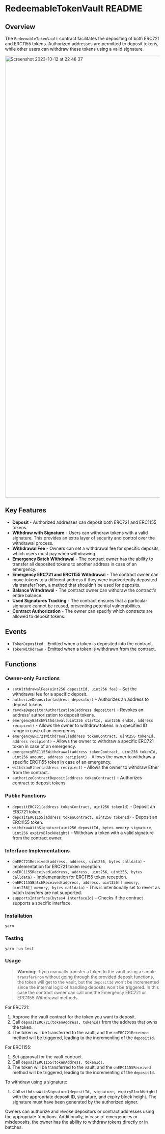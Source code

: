 # RedeemableTokenVault README

## Overview

The `RedeemableTokenVault` contract facilitates the depositing of both ERC721 and ERC1155 tokens. Authorized addresses are permitted to deposit tokens, while other users can withdraw these tokens using a valid signature.

<img width="1437" alt="Screenshot 2023-10-12 at 22 48 37" src="https://github.com/The-Nifty/redeemables-solidity-contract/assets/10786611/7963f058-01bd-428d-86c4-f1bbf5125f41">

## Key Features

- **Deposit** - Authorized addresses can deposit both ERC721 and ERC1155 tokens.
- **Withdraw with Signature** - Users can withdraw tokens with a valid signature. This provides an extra layer of security and control over the withdrawal process.
- **Withdrawal Fee** - Owners can set a withdrawal fee for specific deposits, which users must pay when withdrawing.
- **Emergency Batch Withdrawal** - The contract owner has the ability to transfer all deposited tokens to another address in case of an emergency.
- **Emergency ERC721 and ERC1155 Withdrawal** - The contract owner can move tokens to a different address if they were inadvertently deposited via transferFrom, a method that shouldn't be used for deposits.
- **Balance Withdrawal** - The contract owner can withdraw the contract's entire balance.
- **Used Signatures Tracking** - The contract ensures that a particular signature cannot be reused, preventing potential vulnerabilities.
- **Contract Authorization** - The owner can specify which contracts are allowed to deposit tokens.

## Events

- `TokenDeposited` - Emitted when a token is deposited into the contract.
- `TokenWithdrawn` - Emitted when a token is withdrawn from the contract.

## Functions

### Owner-only Functions

- `setWithdrawalFee(uint256 depositId, uint256 fee)` - Set the withdrawal fee for a specific deposit.
- `authorizeDepositor(address depositor)` - Authorizes an address to deposit tokens.
- `revokeDepositorAuthorization(address depositor)` - Revokes an address' authorization to deposit tokens.
- `emergencyBatchWithdrawal(uint256 startId, uint256 endId, address recipient)` - Allows the owner to withdraw tokens in a specified ID range in case of an emergency.
- `emergencyERC721Withdrawal(address tokenContract, uint256 tokenId, address recipient)` - Allows the owner to withdraw a specific ERC721 token in case of an emergency.
- `emergencyERC1155Withdrawal(address tokenContract, uint256 tokenId, uint256 amount, address recipient)` - Allows the owner to withdraw a specific ERC1155 token in case of an emergency.
- `withdrawEther(address recipient)` - Allows the owner to withdraw Ether from the contract.
- `authorizeContractDeposit(address tokenContract)` - Authorizes contract to deposit tokens.

### Public Functions

- `depositERC721(address tokenContract, uint256 tokenId)` - Deposit an ERC721 token.
- `depositERC1155(address tokenContract, uint256 tokenId)` - Deposit an ERC1155 token.
- `withdrawWithSignature(uint256 depositId, bytes memory signature, uint256 expiryBlockHeight)` - Withdraw a token with a valid signature from the contract owner.

### Interface Implementations

- `onERC721Received(address, address, uint256, bytes calldata)` - Implementation for ERC721 token reception.
- `onERC1155Received(address, address, uint256, uint256, bytes calldata)` - Implementation for ERC1155 token reception.
- `onERC1155BatchReceived(address, address, uint256[] memory, uint256[] memory, bytes calldata)` - This is intentionally set to revert as batch transfers are not supported.
- `supportsInterface(bytes4 interfaceId)` - Checks if the contract supports a specific interface.

### Installation

```
yarn
```

### Testing

```
yarn run test
```


### Usage

> **Warning**:
> If you manually transfer a token to the vault using a simple `transferFrom` without going through the provided deposit functions, the token will get to the vault, but the `depositId` won't be incremented since the internal logic of handling deposits won't be triggered. In this case the contract owner can call one the Emergency ERC721 or ERC1155 Withdrawal methods.

For ERC721:
1. Approve the vault contract for the token you want to deposit.
2. Call `depositERC721(tokenAddress, tokenId)` from the address that owns the token.
3. The token will be transferred to the vault, and the `onERC721Received` method will be triggered, leading to the incrementing of the `depositId`.

For ERC1155:
1. Set approval for the vault contract.
2. Call `depositERC1155(tokenAddress, tokenId)`.
3. The token will be transferred to the vault, and the `onERC1155Received` method will be triggered, leading to the incrementing of the `depositId`.

To withdraw using a signature:

1. Call `withdrawWithSignature(depositId, signature, expiryBlockHeight)` with the appropriate deposit ID, signature, and expiry block height. The signature must have been generated by the authorized signer.

Owners can authorize and revoke depositors or contract addresses using the appropriate functions. Additionally, in case of emergencies or misdeposits, the owner has the ability to withdraw tokens directly or in batches.


